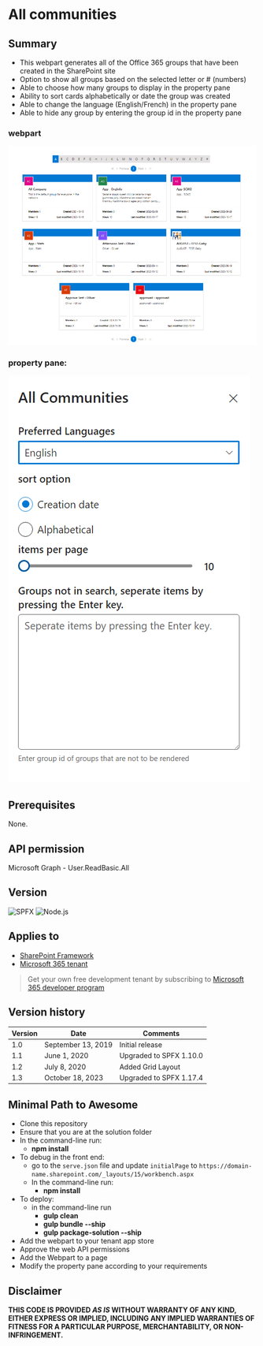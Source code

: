 # All communities

## Summary

- This webpart generates all of the Office 365 groups that have been created in the SharePoint site
- Option to show all groups based on the selected letter or # (numbers)
- Able to choose how many groups to display in the property pane
- Ability to sort cards alphabetically or date the group was created
- Able to change the language (English/French) in the property pane
- Able to hide any group by entering the group id in the property pane

### webpart
![Grid Demo](./src/webparts/reactAllGroups/assets/All_Communities.png)

### property pane:
![Property Pane Demo](./src/webparts/reactAllGroups/assets/PropertyPane_AllComm.png)


## Prerequisites
None.

## API permission
Microsoft Graph - User.ReadBasic.All

## Version 

![SPFX](https://img.shields.io/badge/SPFX-1.17.4-green.svg)
![Node.js](https://img.shields.io/badge/Node.js-v16.3+-green.svg)

## Applies to

- [SharePoint Framework](https://aka.ms/spfx)
- [Microsoft 365 tenant](https://docs.microsoft.com/en-us/sharepoint/dev/spfx/set-up-your-developer-tenant)

> Get your own free development tenant by subscribing to [Microsoft 365 developer program](http://aka.ms/o365devprogram)

## Version history

Version|Date|Comments
-------|----|--------
1.0|September 13, 2019|Initial release
1.1|June 1, 2020| Upgraded to SPFX 1.10.0
1.2|July 8, 2020| Added Grid Layout
1.3|October 18, 2023| Upgraded to SPFX 1.17.4

## Minimal Path to Awesome

- Clone this repository
- Ensure that you are at the solution folder
- In the command-line run:
  - **npm install**
- To debug in the front end:
  - go to the `serve.json` file and update `initialPage` to `https://domain-name.sharepoint.com/_layouts/15/workbench.aspx`
  - In the command-line run:
    - **npm install**
- To deploy:
  - in the command-line run
    - **gulp clean**
    - **gulp bundle --ship**
    - **gulp package-solution --ship**
- Add the webpart to your tenant app store
- Approve the web API permissions
- Add the Webpart to a page
- Modify the property pane according to your requirements
## Disclaimer

**THIS CODE IS PROVIDED *AS IS* WITHOUT WARRANTY OF ANY KIND, EITHER EXPRESS OR IMPLIED, INCLUDING ANY IMPLIED WARRANTIES OF FITNESS FOR A PARTICULAR PURPOSE, MERCHANTABILITY, OR NON-INFRINGEMENT.**